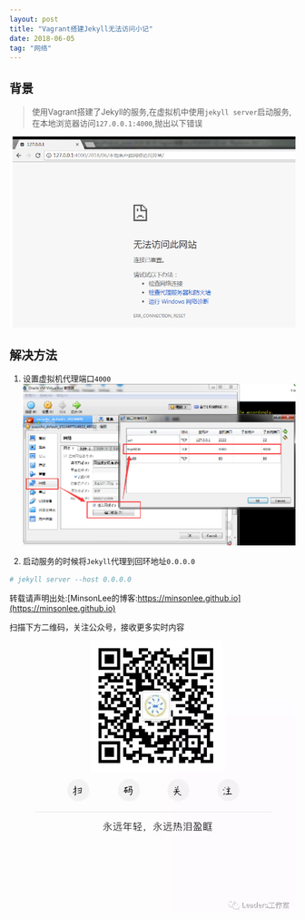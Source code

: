 ```yaml
---
layout: post
title: "Vagrant搭建Jekyll无法访问小记"
date: 2018-06-05
tag: "网络"
---
```


## 背景
> 使用Vagrant搭建了Jekyll的服务,在虚拟机中使用`jekyll server`启动服务,在本地浏览器访问`127.0.0.1:4000`,抛出以下错误

![Can't access this site](/images/article/internet/can-not-access-this-site.png)

## 解决方法
1. 设置虚拟机代理端口`4000`
![虚拟机4000端口转发](/images/article/internet/4000-port-forwarding.png)

2. 启动服务的时候将`Jekyll`代理到回环地址`0.0.0.0`
```sh
# jekyll server --host 0.0.0.0
```


转载请声明出处:[MinsonLee的博客:https://minsonlee.github.io](https://minsonlee.github.io)

扫描下方二维码，关注公众号，接收更多实时内容
![关注公众号：Leaders工作室](/images/article/WeChat/Leaders.png)